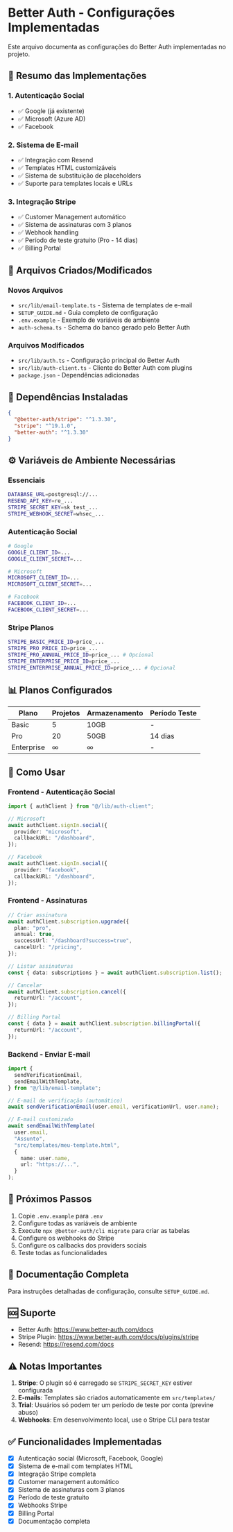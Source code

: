 # Better Auth - Configurações Implementadas

Este arquivo documenta as configurações do Better Auth implementadas no projeto.

## 🚀 Resumo das Implementações

### 1. Autenticação Social

- ✅ Google (já existente)
- ✅ Microsoft (Azure AD)
- ✅ Facebook

### 2. Sistema de E-mail

- ✅ Integração com Resend
- ✅ Templates HTML customizáveis
- ✅ Sistema de substituição de placeholders
- ✅ Suporte para templates locais e URLs

### 3. Integração Stripe

- ✅ Customer Management automático
- ✅ Sistema de assinaturas com 3 planos
- ✅ Webhook handling
- ✅ Período de teste gratuito (Pro - 14 dias)
- ✅ Billing Portal

## 📁 Arquivos Criados/Modificados

### Novos Arquivos

- `src/lib/email-template.ts` - Sistema de templates de e-mail
- `SETUP_GUIDE.md` - Guia completo de configuração
- `.env.example` - Exemplo de variáveis de ambiente
- `auth-schema.ts` - Schema do banco gerado pelo Better Auth

### Arquivos Modificados

- `src/lib/auth.ts` - Configuração principal do Better Auth
- `src/lib/auth-client.ts` - Cliente do Better Auth com plugins
- `package.json` - Dependências adicionadas

## 🔧 Dependências Instaladas

```json
{
  "@better-auth/stripe": "^1.3.30",
  "stripe": "^19.1.0",
  "better-auth": "^1.3.30"
}
```

## ⚙️ Variáveis de Ambiente Necessárias

### Essenciais

```bash
DATABASE_URL=postgresql://...
RESEND_API_KEY=re_...
STRIPE_SECRET_KEY=sk_test_...
STRIPE_WEBHOOK_SECRET=whsec_...
```

### Autenticação Social

```bash
# Google
GOOGLE_CLIENT_ID=...
GOOGLE_CLIENT_SECRET=...

# Microsoft
MICROSOFT_CLIENT_ID=...
MICROSOFT_CLIENT_SECRET=...

# Facebook
FACEBOOK_CLIENT_ID=...
FACEBOOK_CLIENT_SECRET=...
```

### Stripe Planos

```bash
STRIPE_BASIC_PRICE_ID=price_...
STRIPE_PRO_PRICE_ID=price_...
STRIPE_PRO_ANNUAL_PRICE_ID=price_... # Opcional
STRIPE_ENTERPRISE_PRICE_ID=price_...
STRIPE_ENTERPRISE_ANNUAL_PRICE_ID=price_... # Opcional
```

## 📊 Planos Configurados

| Plano      | Projetos | Armazenamento | Período Teste |
| ---------- | -------- | ------------- | ------------- |
| Basic      | 5        | 10GB          | -             |
| Pro        | 20       | 50GB          | 14 dias       |
| Enterprise | ∞        | ∞             | -             |

## 🎯 Como Usar

### Frontend - Autenticação Social

```typescript
import { authClient } from "@/lib/auth-client";

// Microsoft
await authClient.signIn.social({
  provider: "microsoft",
  callbackURL: "/dashboard",
});

// Facebook
await authClient.signIn.social({
  provider: "facebook",
  callbackURL: "/dashboard",
});
```

### Frontend - Assinaturas

```typescript
// Criar assinatura
await authClient.subscription.upgrade({
  plan: "pro",
  annual: true,
  successUrl: "/dashboard?success=true",
  cancelUrl: "/pricing",
});

// Listar assinaturas
const { data: subscriptions } = await authClient.subscription.list();

// Cancelar
await authClient.subscription.cancel({
  returnUrl: "/account",
});

// Billing Portal
const { data } = await authClient.subscription.billingPortal({
  returnUrl: "/account",
});
```

### Backend - Enviar E-mail

```typescript
import {
  sendVerificationEmail,
  sendEmailWithTemplate,
} from "@/lib/email-template";

// E-mail de verificação (automático)
await sendVerificationEmail(user.email, verificationUrl, user.name);

// E-mail customizado
await sendEmailWithTemplate(
  user.email,
  "Assunto",
  "src/templates/meu-template.html",
  {
    name: user.name,
    url: "https://...",
  }
);
```

## 🔄 Próximos Passos

1. Copie `.env.example` para `.env`
2. Configure todas as variáveis de ambiente
3. Execute `npx @better-auth/cli migrate` para criar as tabelas
4. Configure os webhooks do Stripe
5. Configure os callbacks dos providers sociais
6. Teste todas as funcionalidades

## 📖 Documentação Completa

Para instruções detalhadas de configuração, consulte `SETUP_GUIDE.md`.

## 🆘 Suporte

- Better Auth: https://www.better-auth.com/docs
- Stripe Plugin: https://www.better-auth.com/docs/plugins/stripe
- Resend: https://resend.com/docs

## ⚠️ Notas Importantes

1. **Stripe**: O plugin só é carregado se `STRIPE_SECRET_KEY` estiver configurada
2. **E-mails**: Templates são criados automaticamente em `src/templates/`
3. **Trial**: Usuários só podem ter um período de teste por conta (previne abuso)
4. **Webhooks**: Em desenvolvimento local, use o Stripe CLI para testar

## ✅ Funcionalidades Implementadas

- [x] Autenticação social (Microsoft, Facebook, Google)
- [x] Sistema de e-mail com templates HTML
- [x] Integração Stripe completa
- [x] Customer management automático
- [x] Sistema de assinaturas com 3 planos
- [x] Período de teste gratuito
- [x] Webhooks Stripe
- [x] Billing Portal
- [x] Documentação completa
